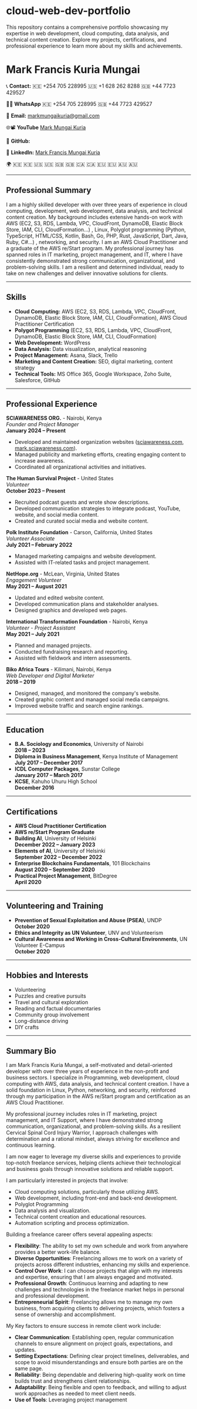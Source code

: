 # cloud-web-dev-portfolio
This repository contains a comprehensive portfolio showcasing my expertise in web development, cloud computing, data analysis, and technical content creation. Explore my projects, certifications, and professional experience to learn more about my skills and achievements.

# Mark Francis Kuria Mungai

📞 **Contact:** 🇰🇪 +254 705 228995 🇺🇸 +1 628 262 8288 🇬🇧 +44 7723 429527

💬✅ **WhatsApp** 🇰🇪 +254 705 228995 🇬🇧 +44 7723 429527

📧 **Email:** markmungaikuria@gmail.com

🌐📽️ **YouTube** [Mark Mungai Kuria](https://www.youtube.com/@mungaidiaries)

📂 **GitHub:** [<?php echo "Mark Francis MKuria - Freelancer"; ?>](https://github.com/MFMKURIA)

🔗 **LinkedIn:** [Mark Francis Mungai Kuria](https://www.linkedin.com/in/mark-mungaikuria-francis-522612163/)  

🌍 🇰🇪 :kenya: 🇺🇸 :us: 🇬🇧 :uk: 🇨🇦 :canada: 🇪🇺 :eu: 🇦🇺 :australia:

---

## Professional Summary

I am a highly skilled developer with over three years of experience in cloud computing, development, web development, data analysis, and technical content creation. My background includes extensive hands-on work with AWS (EC2, S3, RDS, Lambda, VPC, CloudFront, DynamoDB, Elastic Block Store, IAM, CLI, CloudFormation...) , Linux, Polyglot programming (Python, TypeScript, HTML/CSS, Kotlin, Bash, Go, PHP, Rust, JavaScript, Dart, Java, Ruby, C#...) , networking, and security. I am an AWS Cloud Practitioner and a graduate of the AWS re/Start program. My professional journey has spanned roles in IT marketing, project management, and IT, where I have consistently demonstrated strong communication, organizational, and problem-solving skills. I am a resilient and determined individual, ready to take on new challenges and deliver innovative solutions for clients.

---

## Skills

- **Cloud Computing:** AWS (EC2, S3, RDS, Lambda, VPC, CloudFront, DynamoDB, Elastic Block Store, IAM, CLI, CloudFormation), AWS Cloud Practitioner Certification
- **Polygot Programming** (EC2, S3, RDS, Lambda, VPC, CloudFront, DynamoDB, Elastic Block Store, IAM, CLI, CloudFormation)
- **Web Development:** WordPress
- **Data Analysis:** Data visualization, analytical reasoning
- **Project Management:** Asana, Slack, Trello
- **Marketing and Content Creation:** SEO, digital marketing, content strategy
- **Technical Tools:** MS Office 365, Google Workspace, Zoho Suite, Salesforce, GitHub

---

## Professional Experience

**SCIAWARENESS ORG.** - Nairobi, Kenya  
*Founder and Project Manager*  
**January 2024 – Present**

- Developed and maintained organization websites ([sciawareness.com](http://sciawareness.com/), [mark.sciawareness.com](https://mark.sciawareness.com/)).
- Managed publicity and marketing efforts, creating engaging content to increase awareness.
- Coordinated all organizational activities and initiatives.

**The Human Survival Project** - United States  
*Volunteer*  
**October 2023 – Present**

- Recruited podcast guests and wrote show descriptions.
- Developed communication strategies to integrate podcast, YouTube, website, and social media content.
- Created and curated social media and website content.

**Polk Institute Foundation** - Carson, California, United States  
*Volunteer Associate*  
**July 2021 – February 2022**

- Managed marketing campaigns and website development.
- Assisted with IT-related tasks and project management.

**NetHope.org** - McLean, Virginia, United States  
*Engagement Volunteer*  
**May 2021 – August 2021**

- Updated and edited website content.
- Developed communication plans and stakeholder analyses.
- Designed graphics and developed web pages.

**International Transformation Foundation** - Nairobi, Kenya  
*Volunteer - Project Assistant*  
**May 2021 – July 2021**

- Planned and managed projects.
- Conducted fundraising research and reporting.
- Assisted with fieldwork and intern assessments.

**Biko Africa Tours** - Kilimani, Nairobi, Kenya  
*Web Developer and Digital Marketer*  
**2018 – 2019**

- Designed, managed, and monitored the company's website.
- Created graphic content and managed social media campaigns.
- Improved website traffic and search engine rankings.

---

## Education

- **B.A. Sociology and Economics**, University of Nairobi  
  **2018 – 2023**
- **Diploma in Business Management**, Kenya Institute of Management  
  **July 2017 – December 2017**
- **ICDL Computer Packages**, Sunstar College  
  **January 2017 – March 2017**
- **KCSE**, Kahuho Uhuru High School  
  **December 2016**

---

## Certifications

- **AWS Cloud Practitioner Certification**
- **AWS re/Start Program Graduate**
- **Building AI**, University of Helsinki  
  **December 2022 – January 2023**
- **Elements of AI**, University of Helsinki  
  **September 2022 – December 2022**
- **Enterprise Blockchains Fundamentals**, 101 Blockchains  
  **August 2020 – September 2020**
- **Practical Project Management**, BitDegree  
  **April 2020**

---

## Volunteering and Training

- **Prevention of Sexual Exploitation and Abuse (PSEA)**, UNDP  
  **October 2020**
- **Ethics and Integrity as UN Volunteer**, UNV and Volunteerism  
- **Cultural Awareness and Working in Cross-Cultural Environments**, UN Volunteer E-Campus  
  **October 2020**

---

## Hobbies and Interests

- Volunteering
- Puzzles and creative pursuits
- Travel and cultural exploration
- Reading and factual documentaries
- Community group involvement
- Long-distance driving
- DIY crafts

---

## Summary Bio

I am Mark Francis Kuria Mungai, a self-motivated and detail-oriented developer with over three years of experience in the non-profit and business sectors. I specialize in Programming, web development, cloud computing with AWS, data analysis, and technical content creation. I have a solid foundation in Linux, Python, networking, and security, reinforced through my participation in the AWS re/Start program and certification as an AWS Cloud Practitioner. 

My professional journey includes roles in IT marketing, project management, and IT Support, where I have demonstrated strong communication, organizational, and problem-solving skills. As a resilient Cervical Spinal Cord Injury Warrior, I approach challenges with determination and a rational mindset, always striving for excellence and continuous learning.

I am now eager to leverage my diverse skills and experiences to provide top-notch freelance services, helping clients achieve their technological and business goals through innovative solutions and reliable support.

I am particularly interested in projects that involve:
- Cloud computing solutions, particularly those utilizing AWS.
- Web development, including front-end and back-end development.
- Polyglot Programming
- Data analysis and visualization.
- Technical content creation and educational resources.
- Automation scripting and process optimization.

Building a freelance career offers several appealing aspects:
- **Flexibility**: The ability to set my own schedule and work from anywhere provides a better work-life balance.
- **Diverse Opportunities**: Freelancing allows me to work on a variety of projects across different industries, enhancing my skills and experience.
- **Control Over Work**: I can choose projects that align with my interests and expertise, ensuring that I am always engaged and motivated.
- **Professional Growth**: Continuous learning and adapting to new challenges and technologies in the freelance market helps in personal and professional development.
- **Entrepreneurial Spirit**: Freelancing allows me to manage my own business, from acquiring clients to delivering projects, which fosters a sense of ownership and accomplishment.

My Key factors to ensure success in remote client work include:
- **Clear Communication**: Establishing open, regular communication channels to ensure alignment on project goals, expectations, and updates.
- **Setting Expectations**: Defining clear project timelines, deliverables, and scope to avoid misunderstandings and ensure both parties are on the same page.
- **Reliability**: Being dependable and delivering high-quality work on time builds trust and strengthens client relationships.
- **Adaptability**: Being flexible and open to feedback, and willing to adjust work approaches as needed to meet client needs.
- **Use of Tools**: Leveraging project management
